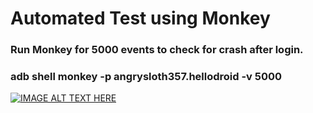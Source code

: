 # Automated Test using Monkey

### Run Monkey for 5000 events to check for crash after login.

### adb shell monkey -p angrysloth357.hellodroid  -v 5000

[![IMAGE ALT TEXT HERE](http://img.youtube.com/vi/5QCRl8lNQ8M/0.jpg)](https://www.youtube.com/watch?v=5QCRl8lNQ8M)
